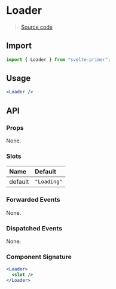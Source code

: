 # Loader

> [Source code](../src/Loader.svelte)

## Import

```js
import { Loader } from "svelte-primer";
```

## Usage

```jsx
<Loader />
```

## API

### Props

None.

### Slots

| Name    | Default     |
| :------ | :---------- |
| default | `"Loading"` |

### Forwarded Events

None.

### Dispatched Events

None.

### Component Signature

```jsx
<Loader>
  <slot />
</Loader>
```
